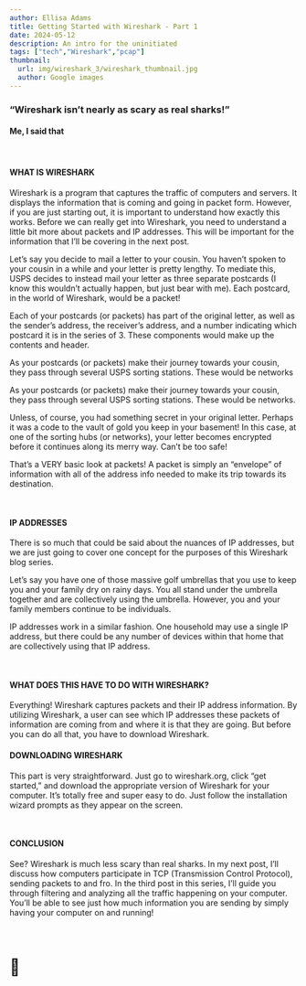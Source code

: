 ```yaml
---
author: Ellisa Adams
title: Getting Started with Wireshark - Part 1
date: 2024-05-12
description: An intro for the uninitiated
tags: ["tech","Wireshark","pcap"]
thumbnail:
  url: img/wireshark_3/wireshark_thumbnail.jpg
  author: Google images
---
```


### “Wireshark isn’t nearly as scary as real sharks!”

#### Me, I said that

&nbsp;
#### WHAT IS WIRESHARK
Wireshark is a program that captures the traffic of computers and servers. It displays the information that is coming and going in packet form. However, if you are just starting out, it is important to understand how exactly this works. Before we can really get into Wireshark, you need to understand a little bit more about packets and IP addresses. This will be important for the information that I’ll be covering in the next post.

Let’s say you decide to mail a letter to your cousin. You haven’t spoken to your cousin in a while and your letter is pretty lengthy. To mediate this, USPS decides to instead mail your letter as three separate postcards (I know this wouldn’t actually happen, but just bear with me). Each postcard, in the world of Wireshark, would be a packet!

Each of your postcards (or packets) has part of the original letter, as well as the sender’s address, the receiver’s address, and a number indicating which postcard it is in the series of 3. These components would make up the contents and header.

As your postcards (or packets) make their journey towards your cousin, they pass through several USPS sorting stations. These would be networks

As your postcards (or packets) make their journey towards your cousin, they pass through several USPS sorting stations. These would be networks.

Unless, of course, you had something secret in your original letter. Perhaps it was a code to the vault of gold you keep in your basement! In this case, at one of the sorting hubs (or networks), your letter becomes encrypted before it continues along its merry way. Can’t be too safe!

That’s a VERY basic look at packets! A packet is simply an “envelope” of information with all of the address info needed to make its trip towards its destination.

&nbsp;

#### IP ADDRESSES

There is so much that could be said about the nuances of IP addresses, but we are just going to cover one concept for the purposes of this Wireshark blog series.

Let’s say you have one of those massive golf umbrellas that you use to keep you and your family dry on rainy days. You all stand under the umbrella together and are collectively using the umbrella. However, you and your family members continue to be individuals. 

IP addresses work in a similar fashion. One household may use a single IP address, but there could be any number of devices within that home that are collectively using that IP address. 

&nbsp;

#### WHAT DOES THIS HAVE TO DO WITH WIRESHARK?

Everything! Wireshark captures packets and their IP address information. By utilizing Wireshark, a user can see which IP addresses these packets of information are coming from and where it is that they are going. But before you can do all that, you have to download Wireshark.


#### DOWNLOADING WIRESHARK

This part is very straightforward. Just go to wireshark.org, click “get started,” and download the appropriate version of Wireshark for your computer. It’s totally free and super easy to do. Just follow the installation wizard prompts as they appear on the screen.

&nbsp;

#### CONCLUSION

See? Wireshark is much less scary than real sharks. In my next post, I’ll discuss how computers participate in TCP (Transmission Control Protocol), sending packets to and fro. In the third post in this series, I’ll guide you through filtering and analyzing all the traffic happening on your computer.  You’ll be able to see just how much information you are sending by simply having your computer on and running! 

&nbsp;



# 🦈
